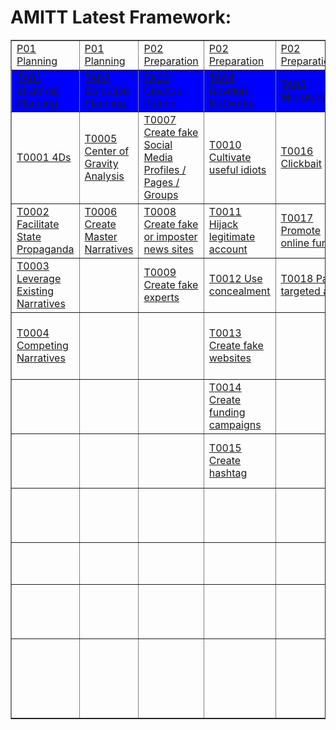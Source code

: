 # AMITT Latest Framework:

<table border="1">
<tr>
<td><a href="phases/P01.md">P01 Planning</a></td><td><a href="phases/P01.md">P01 Planning</a></td><td><a href="phases/P02.md">P02 Preparation</a></td><td><a href="phases/P02.md">P02 Preparation</a></td><td><a href="phases/P02.md">P02 Preparation</a></td><td><a href="phases/P02.md">P02 Preparation</a></td><td><a href="phases/P02.md">P02 Preparation</a></td><td><a href="phases/P03.md">P03 Execution</a></td><td><a href="phases/P03.md">P03 Execution</a></td><td><a href="phases/P03.md">P03 Execution</a></td><td><a href="phases/P03.md">P03 Execution</a></td><td><a href="phases/P04.md">P04 Evaluation</a></td></tr>
<tr style="background-color:blue;color:white;"><td><a href="tactics/TA01.md">TA01 Strategic Planning</a></td><td><a href="tactics/TA02.md">TA02 Objective Planning</a></td><td><a href="tactics/TA03.md">TA03 Develop People</a></td><td><a href="tactics/TA04.md">TA04 Develop Networks</a></td><td><a href="tactics/TA05.md">TA05 Microtargeting</a></td><td><a href="tactics/TA06.md">TA06 Develop Content</a></td><td><a href="tactics/TA07.md">TA07 Channel Selection</a></td><td><a href="tactics/TA08.md">TA08 Pump Priming</a></td><td><a href="tactics/TA09.md">TA09 Exposure</a></td><td><a href="tactics/TA10.md">TA10 Go Physical</a></td><td><a href="tactics/TA11.md">TA11 Persistence</a></td><td><a href="tactics/TA12.md">TA12 Measure Effectiveness</a></td></tr>
<tr><td><a href="techniques/T0001.md">T0001 4Ds</a></td><td><a href="techniques/T0005.md">T0005 Center of Gravity Analysis</a></td><td><a href="techniques/T0007.md">T0007 Create fake Social Media Profiles / Pages / Groups</a></td><td><a href="techniques/T0010.md">T0010 Cultivate useful idiots</a></td><td><a href="techniques/T0016.md">T0016 Clickbait</a></td><td><a href="techniques/T0019.md">T0019 Generate information pollution</a></td><td><a href="techniques/T0029.md">T0029 Manipulate online polls</a></td><td><a href="techniques/T0039.md">T0039 Bait legitimate influencers</a></td><td><a href="techniques/T0047.md">T0047 Muzzle social media as a political force</a></td><td><a href="techniques/T0057.md">T0057 Organise remote rallies and events</a></td><td><a href="techniques/T0058.md">T0058 Legacy web content</a></td><td> </td></tr>
<tr><td><a href="techniques/T0002.md">T0002 Facilitate State Propaganda</a></td><td><a href="techniques/T0006.md">T0006 Create Master Narratives</a></td><td><a href="techniques/T0008.md">T0008 Create fake or imposter news sites</a></td><td><a href="techniques/T0011.md">T0011 Hijack legitimate account</a></td><td><a href="techniques/T0017.md">T0017 Promote online funding</a></td><td><a href="techniques/T0020.md">T0020 Trial content</a></td><td><a href="techniques/T0030.md">T0030 Backstop personas</a></td><td><a href="techniques/T0040.md">T0040 Demand unsurmountable proof</a></td><td><a href="techniques/T0048.md">T0048 Cow online opinion leaders</a></td><td><a href="techniques/T0061.md">T0061 Sell merchandising</a></td><td><a href="techniques/T0059.md">T0059 Play the long game</a></td><td> </td></tr>
<tr><td><a href="techniques/T0003.md">T0003 Leverage Existing Narratives</a></td><td> </td><td><a href="techniques/T0009.md">T0009 Create fake experts</a></td><td><a href="techniques/T0012.md">T0012 Use concealment</a></td><td><a href="techniques/T0018.md">T0018 Paid targeted ads</a></td><td><a href="techniques/T0021.md">T0021 Memes</a></td><td><a href="techniques/T0031.md">T0031 YouTube</a></td><td><a href="techniques/T0041.md">T0041 Deny involvement</a></td><td><a href="techniques/T0049.md">T0049 Flooding</a></td><td> </td><td><a href="techniques/T0060.md">T0060 Continue to amplify</a></td><td> </td></tr>
<tr><td><a href="techniques/T0004.md">T0004 Competing Narratives</a></td><td> </td><td> </td><td><a href="techniques/T0013.md">T0013 Create fake websites</a></td><td> </td><td><a href="techniques/T0022.md">T0022 Conspiracy narratives</a></td><td><a href="techniques/T0032.md">T0032 Reddit</a></td><td><a href="techniques/T0042.md">T0042 Kernel of Truth</a></td><td><a href="techniques/T0050.md">T0050 Cheerleading domestic social media ops</a></td><td> </td><td> </td><td> </td></tr>
<tr><td> </td><td> </td><td> </td><td><a href="techniques/T0014.md">T0014 Create funding campaigns</a></td><td> </td><td><a href="techniques/T0023.md">T0023 Distort facts</a></td><td><a href="techniques/T0033.md">T0033 Instagram</a></td><td><a href="techniques/T0043.md">T0043 Use SMS/ WhatsApp/ Chat apps</a></td><td><a href="techniques/T0051.md">T0051 Fabricate social media comment</a></td><td> </td><td> </td><td> </td></tr>
<tr><td> </td><td> </td><td> </td><td><a href="techniques/T0015.md">T0015 Create hashtag</a></td><td> </td><td><a href="techniques/T0024.md">T0024 Create fake videos and images</a></td><td><a href="techniques/T0034.md">T0034 LinkedIn</a></td><td><a href="techniques/T0044.md">T0044 Seed distortions</a></td><td><a href="techniques/T0052.md">T0052 Tertiary sites amplify news</a></td><td> </td><td> </td><td> </td></tr>
<tr><td> </td><td> </td><td> </td><td> </td><td> </td><td><a href="techniques/T0025.md">T0025 Leak altered documents</a></td><td><a href="techniques/T0035.md">T0035 Pinterest</a></td><td><a href="techniques/T0045.md">T0045 Use fake experts</a></td><td><a href="techniques/T0053.md">T0053 Twitter trolls amplify and manipulate</a></td><td> </td><td> </td><td> </td></tr>
<tr><td> </td><td> </td><td> </td><td> </td><td> </td><td><a href="techniques/T0026.md">T0026 Create fake research</a></td><td><a href="techniques/T0036.md">T0036 WhatsApp</a></td><td><a href="techniques/T0046.md">T0046 Search Engine Optimization</a></td><td><a href="techniques/T0054.md">T0054 Twitter bots amplify</a></td><td> </td><td> </td><td> </td></tr>
<tr><td> </td><td> </td><td> </td><td> </td><td> </td><td><a href="techniques/T0027.md">T0027 Adapt existing narratives</a></td><td><a href="techniques/T0037.md">T0037 Facebook</a></td><td> </td><td><a href="techniques/T0055.md">T0055 Use hashtag</a></td><td> </td><td> </td><td> </td></tr>
<tr><td> </td><td> </td><td> </td><td> </td><td> </td><td><a href="techniques/T0028.md">T0028 Create competing narratives</a></td><td><a href="techniques/T0038.md">T0038 Twitter</a></td><td> </td><td><a href="techniques/T0056.md">T0056 Dedicated channels disseminate information pollution</a></td><td> </td><td> </td><td> </td></tr>
<tr></tr></table>